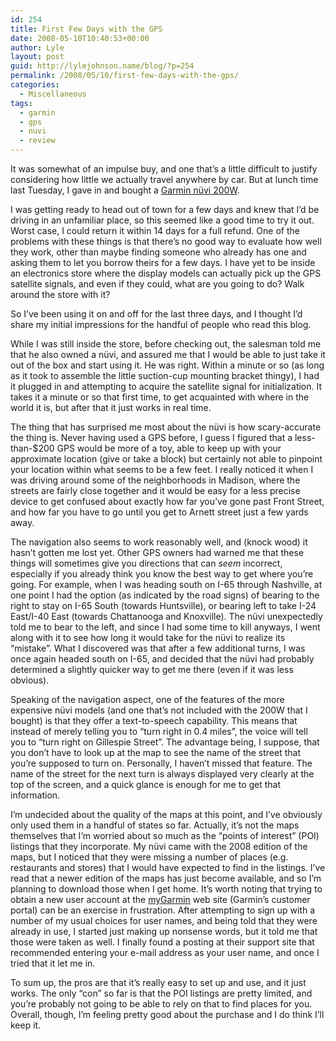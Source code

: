 ```yaml
---
id: 254
title: First Few Days with the GPS
date: 2008-05-10T10:40:53+00:00
author: Lyle
layout: post
guid: http://lylejohnson.name/blog/?p=254
permalink: /2008/05/10/first-few-days-with-the-gps/
categories:
  - Miscellaneous
tags:
  - garmin
  - gps
  - nuvi
  - review
---
```

It was somewhat of an impulse buy, and one that&#8217;s a little difficult to justify considering how little we actually travel anywhere by car. But at lunch time last Tuesday, I gave in and bought a [Garmin nüvi 200W](https://buy.garmin.com/shop/shop.do?pID=9122).

I was getting ready to head out of town for a few days and knew that I&#8217;d be driving in an unfamiliar place, so this seemed like a good time to try it out. Worst case, I could return it within 14 days for a full refund. One of the problems with these things is that there&#8217;s no good way to evaluate how well they work, other than maybe finding someone who already has one and asking them to let you borrow theirs for a few days. I have yet to be inside an electronics store where the display models can actually pick up the GPS satellite signals, and even if they could, what are you going to do? Walk around the store with it?

So I&#8217;ve been using it on and off for the last three days, and I thought I&#8217;d share my initial impressions for the handful of people who read this blog.

While I was still inside the store, before checking out, the salesman told me that he also owned a nüvi, and assured me that I would be able to just take it out of the box and start using it. He was right. Within a minute or so (as long as it took to assemble the little suction-cup mounting bracket thingy), I had it plugged in and attempting to acquire the satellite signal for initialization. It takes it a minute or so that first time, to get acquainted with where in the world it is, but after that it just works in real time.

The thing that has surprised me most about the nüvi is how scary-accurate the thing is. Never having used a GPS before, I guess I figured that a less-than-$200 GPS would be more of a toy, able to keep up with your approximate location (give or take a block) but certainly not able to pinpoint your location within what seems to be a few feet. I really noticed it when I was driving around some of the neighborhoods in Madison, where the streets are fairly close together and it would be easy for a less precise device to get confused about exactly how far you&#8217;ve gone past Front Street, and how far you have to go until you get to Arnett street just a few yards away.

The navigation also seems to work reasonably well, and (knock wood) it hasn&#8217;t gotten me lost yet. Other GPS owners had warned me that these things will sometimes give you directions that can _seem_ incorrect, especially if you already think you know the best way to get where you&#8217;re going. For example, when I was heading south on I-65 through Nashville, at one point I had the option (as indicated by the road signs) of bearing to the right to stay on I-65 South (towards Huntsville), or bearing left to take I-24 East/I-40 East (towards Chattanooga and Knoxville). The nüvi unexpectedly told me to bear to the left, and since I had some time to kill anyways, I went along with it to see how long it would take for the nüvi to realize its &#8220;mistake&#8221;. What I discovered was that after a few additional turns, I was once again headed south on I-65, and decided that the nüvi had probably determined a slightly quicker way to get me there (even if it was less obvious).

Speaking of the navigation aspect, one of the features of the more expensive nüvi models (and one that&#8217;s not included with the 200W that I bought) is that they offer a text-to-speech capability. This means that instead of merely telling you to &#8220;turn right in 0.4 miles&#8221;, the voice will tell you to &#8220;turn right on Gillespie Street&#8221;. The advantage being, I suppose, that you don&#8217;t have to look up at the map to see the name of the street that you&#8217;re supposed to turn on. Personally, I haven&#8217;t missed that feature. The name of the street for the next turn is always displayed very clearly at the top of the screen, and a quick glance is enough for me to get that information.

I&#8217;m undecided about the quality of the maps at this point, and I&#8217;ve obviously only used them in a handful of states so far. Actually, it&#8217;s not the maps themselves that I&#8217;m worried about so much as the &#8220;points of interest&#8221; (POI) listings that they incorporate. My nüvi came with the 2008 edition of the maps, but I noticed that they were missing a number of places (e.g. restaurants and stores) that I would have expected to find in the listings. I&#8217;ve read that a newer edition of the maps has just become available, and so I&#8217;m planning to download those when I get home. It&#8217;s worth noting that trying to obtain a new user account at the [myGarmin](http://my.garmin.com/) web site (Garmin&#8217;s customer portal) can be an exercise in frustration. After attempting to sign up with a number of my usual choices for user names, and being told that they were already in use, I started just making up nonsense words, but it told me that those were taken as well. I finally found a posting at their support site that recommended entering your e-mail address as your user name, and once I tried that it let me in.

To sum up, the pros are that it&#8217;s really easy to set up and use, and it just works. The only &#8220;con&#8221; so far is that the POI listings are pretty limited, and you&#8217;re probably not going to be able to rely on that to find places for you. Overall, though, I&#8217;m feeling pretty good about the purchase and I do think I&#8217;ll keep it.